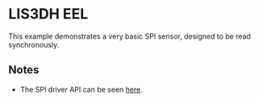 # LIS3DH EEL
This example demonstrates a very basic SPI sensor, designed to be read synchronously. 

## Notes
* The SPI driver API can be seen [here](https://developer.atmosphereiot.com/documents/apis/spidriver.html).